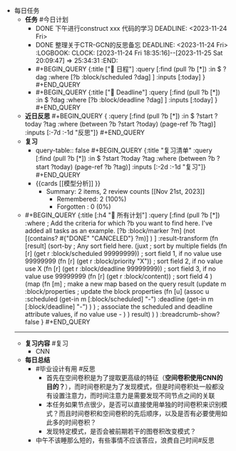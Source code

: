 - 每日任务
	- **任务** #今日计划
		- DONE 下午进行construct xxx 代码的学习
		  DEADLINE: <2023-11-24 Fri>
		- DONE 整理关于CTR-GCN的反思备忘
		  DEADLINE: <2023-11-24 Fri>
		  :LOGBOOK:
		  CLOCK: [2023-11-24 Fri 18:35:16]--[2023-11-25 Sat 20:09:47] =>  25:34:31
		  :END:
		- #+BEGIN_QUERY
		  {:title ["🎯 日程"]
		  :query [:find (pull ?b [*])
		    :in $ ?dag
		    :where
		     [?b :block/scheduled ?dag]
		   ]
		   :inputs [:today]
		  }
		  #+END_QUERY
		- #+BEGIN_QUERY
		  {:title ["🎯 Deadline"]
		  :query [:find (pull ?b [*])
		    :in $ ?dag
		    :where
		     [?b :block/deadline ?dag]
		   ]
		   :inputs [:today]
		  }
		  #+END_QUERY
	- **近日反思**
	  #+BEGIN_QUERY
	  {
	  :query [:find (pull ?b [*])
	           :in $ ?start ?today ?tag
	           :where
	           (between ?b ?start ?today)
	           (page-ref ?b ?tag)]
	   :inputs [:-7d :-1d "反思"]}
	  #+END_QUERY
	- **复习**
		- query-table:: false
		  #+BEGIN_QUERY
		  {:title "复习清单"
		   :query [:find (pull ?b [*])
		           :in $ ?start ?today ?tag
		           :where
		           (between ?b ?start ?today)
		           (page-ref ?b ?tag)]
		   :inputs [:-2d :-1d "复习"]}
		  #+END_QUERY
		- {{cards [[模型分析]] }}
			- Summary: 2 items, 2 review counts [[Nov 21st, 2023]]
				- Remembered:   2 (100%)
				- Forgotten :   0 (0%)
	- #+BEGIN_QUERY
	  {:title [:h4 "🎯 所有计划"]
	   :query [:find (pull ?b [*])
	    :where
	     ; Add the criteria for which ?b you want to find here. I've added all tasks as an example.
	     [?b :block/marker ?m]
	     (not [(contains? #{"DONE" "CANCELED"} ?m)] )
	   ]
	   :result-transform (fn [result] 
	     (sort-by ; Any sort field here.
	       (juxt ; sort by multiple fields
	         (fn [r] (get r :block/scheduled 99999999)) ; sort field 1, if no value use 99999999
	         (fn [r] (get r :block/priority "X")) ; sort field 2, if no value use X
	         (fn [r] (get r :block/deadline 99999999)) ; sort field 3, if no value use 99999999
	         (fn [r] (get r :block/content)) ; sort field 4
	       )
	       (map (fn [m] ; make a new map based on the query result
	         (update m :block/properties ; update the block properties
	           (fn [u] (assoc u :scheduled (get-in m [:block/scheduled] "-") :deadline (get-in m [:block/deadline] "-") ) ) ; associate the scheduled and deadline attribute values, if no value use -
	         )
	       ) result)
	     )
	   )
	   :breadcrumb-show? false
	  }
	  #+END_QUERY
	- --------------------------------------------------------------------------------------------------------------------------------------------------------------------------------
	- **复习内容** #复习
		- CNN
	- **每日总结**
		- #毕业设计有用 #反思
			- 首先在空间卷积是为了提取更高级的特征（**空间卷积使用CNN的目的？**），而时间卷积是为了发现模式，但是时间卷积处一般都没有设置注意力，而时间注意力是需要发现不同节点之间的关联
			- 本任务如果节点很少，是否可以直接使用单独的时间卷积来识别模式？而且时间卷积和空间卷积的先后顺序，以及是否有必要使用如此多的时间卷积？
			- 发现特定模式，是否会被前期若干的图卷积改变模式？
		- 中午不该睡那么短的，有些事情不应该答应，浪费自己时间#反思